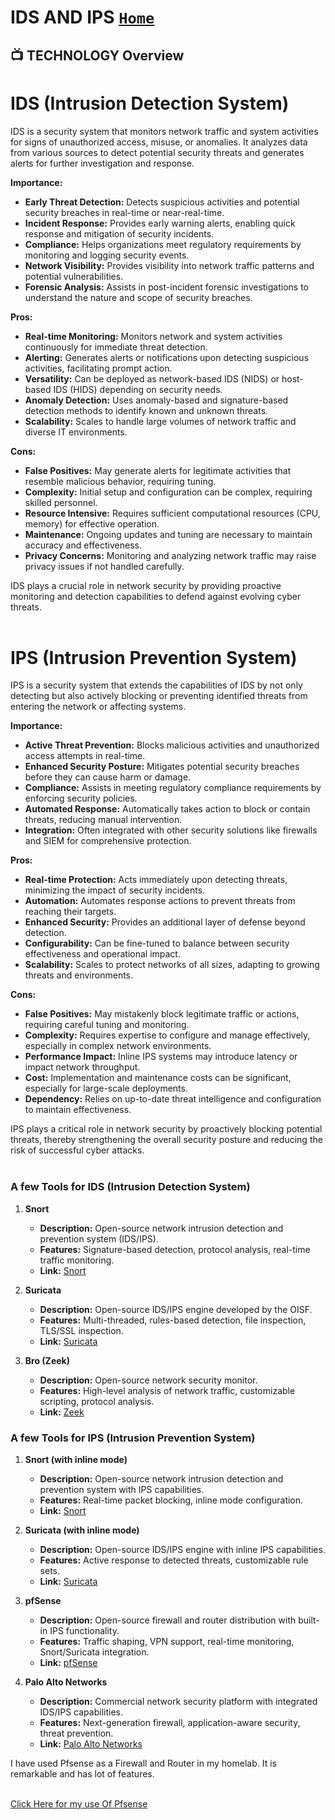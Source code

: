 # IDS AND IPS              [`Home`](https://github.com/rajeevlraman)<br>

<h2>📺 TECHNOLOGY Overview</h2>

# IDS (Intrusion Detection System)

IDS is a security system that monitors network traffic and system activities for signs of unauthorized access, misuse, or anomalies. It analyzes data from various sources to detect potential security threats and generates alerts for further investigation and response.

**Importance:**
- **Early Threat Detection:** Detects suspicious activities and potential security breaches in real-time or near-real-time.
- **Incident Response:** Provides early warning alerts, enabling quick response and mitigation of security incidents.
- **Compliance:** Helps organizations meet regulatory requirements by monitoring and logging security events.
- **Network Visibility:** Provides visibility into network traffic patterns and potential vulnerabilities.
- **Forensic Analysis:** Assists in post-incident forensic investigations to understand the nature and scope of security breaches.

**Pros:**
- **Real-time Monitoring:** Monitors network and system activities continuously for immediate threat detection.
- **Alerting:** Generates alerts or notifications upon detecting suspicious activities, facilitating prompt action.
- **Versatility:** Can be deployed as network-based IDS (NIDS) or host-based IDS (HIDS) depending on security needs.
- **Anomaly Detection:** Uses anomaly-based and signature-based detection methods to identify known and unknown threats.
- **Scalability:** Scales to handle large volumes of network traffic and diverse IT environments.

**Cons:**
- **False Positives:** May generate alerts for legitimate activities that resemble malicious behavior, requiring tuning.
- **Complexity:** Initial setup and configuration can be complex, requiring skilled personnel.
- **Resource Intensive:** Requires sufficient computational resources (CPU, memory) for effective operation.
- **Maintenance:** Ongoing updates and tuning are necessary to maintain accuracy and effectiveness.
- **Privacy Concerns:** Monitoring and analyzing network traffic may raise privacy issues if not handled carefully.

IDS plays a crucial role in network security by providing proactive monitoring and detection capabilities to defend against evolving cyber threats.<br><br>



# IPS (Intrusion Prevention System)

IPS is a security system that extends the capabilities of IDS by not only detecting but also actively blocking or preventing identified threats from entering the network or affecting systems.

**Importance:**
- **Active Threat Prevention:** Blocks malicious activities and unauthorized access attempts in real-time.
- **Enhanced Security Posture:** Mitigates potential security breaches before they can cause harm or damage.
- **Compliance:** Assists in meeting regulatory compliance requirements by enforcing security policies.
- **Automated Response:** Automatically takes action to block or contain threats, reducing manual intervention.
- **Integration:** Often integrated with other security solutions like firewalls and SIEM for comprehensive protection.

**Pros:**
- **Real-time Protection:** Acts immediately upon detecting threats, minimizing the impact of security incidents.
- **Automation:** Automates response actions to prevent threats from reaching their targets.
- **Enhanced Security:** Provides an additional layer of defense beyond detection.
- **Configurability:** Can be fine-tuned to balance between security effectiveness and operational impact.
- **Scalability:** Scales to protect networks of all sizes, adapting to growing threats and environments.

**Cons:**
- **False Positives:** May mistakenly block legitimate traffic or actions, requiring careful tuning and monitoring.
- **Complexity:** Requires expertise to configure and manage effectively, especially in complex network environments.
- **Performance Impact:** Inline IPS systems may introduce latency or impact network throughput.
- **Cost:** Implementation and maintenance costs can be significant, especially for large-scale deployments.
- **Dependency:** Relies on up-to-date threat intelligence and configuration to maintain effectiveness.

IPS plays a critical role in network security by proactively blocking potential threats, thereby strengthening the overall security posture and reducing the risk of successful cyber attacks.
<br><br>

### A few Tools for IDS (Intrusion Detection System)

1. **Snort**
   - **Description:** Open-source network intrusion detection and prevention system (IDS/IPS).
   - **Features:** Signature-based detection, protocol analysis, real-time traffic monitoring.
   - **Link:** [Snort](https://www.snort.org/)

2. **Suricata**
   - **Description:** Open-source IDS/IPS engine developed by the OISF.
   - **Features:** Multi-threaded, rules-based detection, file inspection, TLS/SSL inspection.
   - **Link:** [Suricata](https://suricata-ids.org/)

3. **Bro (Zeek)**
   - **Description:** Open-source network security monitor.
   - **Features:** High-level analysis of network traffic, customizable scripting, protocol analysis.
   - **Link:** [Zeek](https://www.zeek.org/)


### A few Tools for IPS (Intrusion Prevention System)

1. **Snort (with inline mode)**
   - **Description:** Open-source network intrusion detection and prevention system with IPS capabilities.
   - **Features:** Real-time packet blocking, inline mode configuration.
   - **Link:** [Snort](https://www.snort.org/)

2. **Suricata (with inline mode)**
   - **Description:** Open-source IDS/IPS engine with inline IPS capabilities.
   - **Features:** Active response to detected threats, customizable rule sets.
   - **Link:** [Suricata](https://suricata-ids.org/)

3. **pfSense**
   - **Description:** Open-source firewall and router distribution with built-in IPS functionality.
   - **Features:** Traffic shaping, VPN support, real-time monitoring, Snort/Suricata integration.
   - **Link:** [pfSense](https://www.pfsense.org/)

4. **Palo Alto Networks**
   - **Description:** Commercial network security platform with integrated IDS/IPS capabilities.
   - **Features:** Next-generation firewall, application-aware security, threat prevention.
   - **Link:** [Palo Alto Networks](https://www.paloaltonetworks.com/)


I have used Pfsense as a Firewall and Router in my homelab. It is remarkable and has lot of features.<br><br>

[Click Here for my use Of Pfsense](https://github.com/rajeevlraman/IDS-IPS/blob/main/assets/Pfsense.md)<br>


<!--


Here are some ideas to get you started:

- 🔭 I’m currently working on ...
- 🌱 I’m currently learning ...
- 👯 I’m looking to collaborate on ...
- 🤔 I’m looking for help with ...
- 💬 Ask me about ...
- 📫 How to reach me: ...
- 😄 Pronouns: ...
- ⚡ Fun fact: ...
-->
